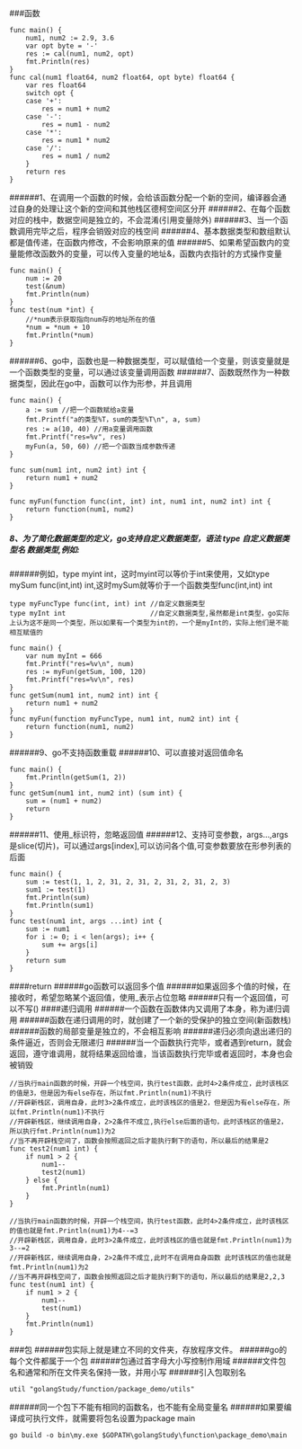 ###函数
```
func main() {
	num1, num2 := 2.9, 3.6
	var opt byte = '-'
	res := cal(num1, num2, opt)
	fmt.Println(res)
}
func cal(num1 float64, num2 float64, opt byte) float64 {
	var res float64
	switch opt {
	case '+':
		res = num1 + num2
	case '-':
		res = num1 - num2
	case '*':
		res = num1 * num2
	case '/':
		res = num1 / num2
	}
	return res
}
```
######1、在调用一个函数的时候，会给该函数分配一个新的空间，编译器会通过自身的处理让这个新的空间和其他栈区德柯空间区分开
######2、在每个函数对应的栈中，数据空间是独立的，不会混淆(引用变量除外)
######3、当一个函数调用完毕之后，程序会销毁对应的栈空间
######4、基本数据类型和数组默认都是值传递，在函数内修改，不会影响原来的值
######5、如果希望函数内的变量能修改函数外的变量，可以传入变量的地址&，函数内衣指针的方式操作变量
```
func main() {
	num := 20
	test(&num)
	fmt.Println(num)
}
func test(num *int) {
	//*num表示获取指向num存的地址所在的值
	*num = *num + 10
	fmt.Println(*num)
}
```
######6、go中，函数也是一种数据类型，可以赋值给一个变量，则该变量就是一个函数类型的变量，可以通过该变量调用函数
######7、函数既然作为一种数据类型，因此在go中，函数可以作为形参，并且调用
```
func main() {
	a := sum //把一个函数赋给a变量
	fmt.Printf("a的类型%T，sum的类型%T\n", a, sum)
	res := a(10, 40) //用a变量调用函数
	fmt.Printf("res=%v", res)
	myFun(a, 50, 60) //把一个函数当成参数传递
}

func sum(num1 int, num2 int) int {
	return num1 + num2
}

func myFun(function func(int, int) int, num1 int, num2 int) int {
	return function(num1, num2)
}
```
##### 8、为了简化数据类型的定义，go支持自定义数据类型，语法 type 自定义数据类型名 数据类型,例如:
######例如，type  myint int，这时myint可以等价于int来使用，又如type mySum func(int,int) int,这时mySum就等价于一个函数类型func(int,int) int
```
type myFuncType func(int, int) int //自定义数据类型
type myInt int                     //自定义数据类型,虽然都是int类型，go实际上认为这不是同一个类型，所以如果有一个类型为int的，一个是myInt的，实际上他们是不能相互赋值的

func main() {
	var num myInt = 666
	fmt.Printf("res=%v\n", num)
	res := myFun(getSum, 100, 120)
	fmt.Printf("res=%v\n", res)
}
func getSum(num1 int, num2 int) int {
	return num1 + num2
}
func myFun(function myFuncType, num1 int, num2 int) int {
	return function(num1, num2)
}

```
######9、go不支持函数重载
######10、可以直接对返回值命名
```
func main() {
	fmt.Println(getSum(1, 2))
}
func getSum(num1 int, num2 int) (sum int) {
	sum = (num1 + num2)
	return
}
```
######11、使用_标识符，忽略返回值
######12、支持可变参数，args...,args是slice(切片)，可以通过args[index],可以访问各个值,可变参数要放在形参列表的后面
```
func main() {
	sum := test(1, 1, 2, 31, 2, 31, 2, 31, 2, 31, 2, 3)
	sum1 := test(1)
	fmt.Println(sum)
	fmt.Println(sum1)
}
func test(num1 int, args ...int) int {
	sum := num1
	for i := 0; i < len(args); i++ {
		sum += args[i]
	}
	return sum
}
```
####return
######go函数可以返回多个值
######如果返回多个值的时候，在接收时，希望忽略某个返回值，使用_表示占位忽略
######只有一个返回值，可以不写()
####递归调用
######一个函数在函数体内又调用了本身，称为递归调用
######函数在递归调用的时，就创建了一个新的受保护的独立空间(新函数栈)
######函数的局部变量是独立的，不会相互影响
######递归必须向退出递归的条件逼近，否则会无限递归
######当一个函数执行完毕，或者遇到return，就会返回，遵守谁调用，就将结果返回给谁，当该函数执行完毕或者返回时，本身也会被销毁
```
//当执行main函数的时候，开辟一个栈空间，执行test函数，此时4>2条件成立，此时该栈区的值是3，但是因为有else存在，所以fmt.Println(num1)不执行
//开辟新栈区，调用自身，此时3>2条件成立，此时该栈区的值是2，但是因为有else存在，所以fmt.Println(num1)不执行
//开辟新栈区，继续调用自身，2>2条件不成立,执行else后面的语句，此时该栈区的值是2， 所以执行fmt.Println(num1)为2
//当不再开辟栈空间了，函数会按照返回之后才能执行剩下的语句，所以最后的结果是2
func test2(num1 int) {
	if num1 > 2 {
		num1--
		test2(num1)
	} else {
		fmt.Println(num1)
	}
}

//当执行main函数的时候，开辟一个栈空间，执行test函数，此时4>2条件成立，此时该栈区的值也就是fmt.Println(num1)为4--=3
//开辟新栈区，调用自身，此时3>2条件成立，此时该栈区的值也就是fmt.Println(num1)为3--=2
//开辟新栈区，继续调用自身，2>2条件不成立,此时不在调用自身函数 此时该栈区的值也就是fmt.Println(num1)为2
//当不再开辟栈空间了，函数会按照返回之后才能执行剩下的语句，所以最后的结果是2,2,3
func test(num1 int) {
	if num1 > 2 {
		num1--
		test(num1)
	}
	fmt.Println(num1)
}
```
###包
######包实际上就是建立不同的文件夹，存放程序文件。
######go的每个文件都属于一个包
######包通过首字母大小写控制作用域
######文件包名和通常和所在文件夹名保持一致，并用小写
######引入包取别名
```
util "golangStudy/function/package_demo/utils"
```
######同一个包下不能有相同的函数名，也不能有全局变量名
######如果要编译成可执行文件，就需要将包名设置为package main
```
go build -o bin\my.exe $GOPATH\golangStudy\function\package_demo\main
```